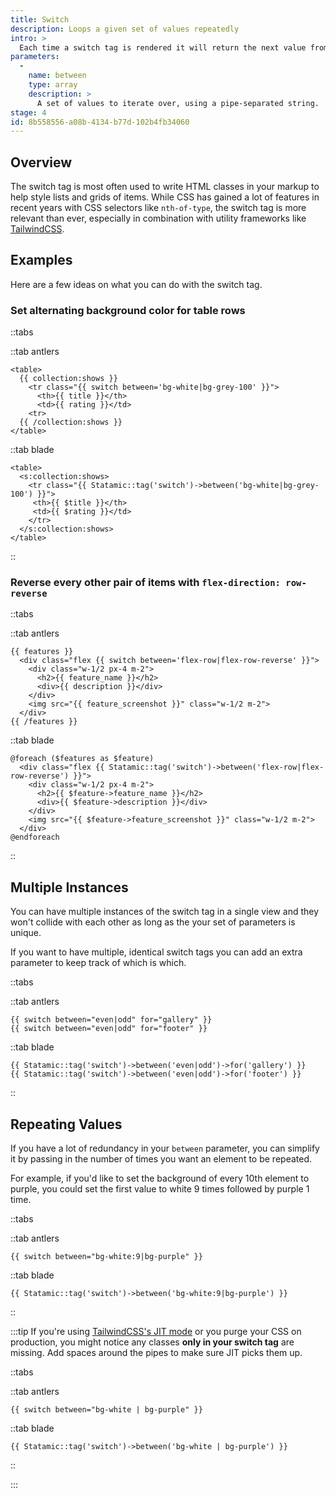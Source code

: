 ```yaml
---
title: Switch
description: Loops a given set of values repeatedly
intro: >
  Each time a switch tag is rendered it will return the next value from its `between` parameter until it reaches the end where it will start all over again.
parameters:
  -
    name: between
    type: array
    description: >
      A set of values to iterate over, using a pipe-separated string.
stage: 4
id: 8b558556-a08b-4134-b77d-102b4fb34060
---
```

## Overview

The switch tag is most often used to write HTML classes in your markup to help style lists and grids of items. While CSS has gained a lot of features in recent years with CSS selectors like `nth-of-type`, the switch tag is more relevant than ever, especially in combination with utility frameworks like [TailwindCSS](https://tailwindcss.com).

## Examples

Here are a few ideas on what you can do with the switch tag.

### Set alternating background color for table rows

::tabs

::tab antlers
```antlers
<table>
  {{ collection:shows }}
    <tr class="{{ switch between='bg-white|bg-grey-100' }}">
      <th>{{ title }}</th>
      <td>{{ rating }}</td>
    <tr>
  {{ /collection:shows }}
</table>
```
::tab blade
```blade
<table>
  <s:collection:shows>
    <tr class="{{ Statamic::tag('switch')->between('bg-white|bg-grey-100') }}">
     <th>{{ $title }}</th>
     <td>{{ $rating }}</td>
    </tr>
  </s:collection:shows>
</table>
```
::

### Reverse every other pair of items with `flex-direction: row-reverse`

::tabs

::tab antlers
```antlers
{{ features }}
  <div class="flex {{ switch between='flex-row|flex-row-reverse' }}">
    <div class="w-1/2 px-4 m-2">
      <h2>{{ feature_name }}</h2>
      <div>{{ description }}</div>
    </div>
    <img src="{{ feature_screenshot }}" class="w-1/2 m-2">
  </div>
{{ /features }}
```
::tab blade
```blade
@foreach ($features as $feature)
  <div class="flex {{ Statamic::tag('switch')->between('flex-row|flex-row-reverse') }}">
    <div class="w-1/2 px-4 m-2">
      <h2>{{ $feature->feature_name }}</h2>
      <div>{{ $feature->description }}</div>
    </div>
    <img src="{{ $feature->feature_screenshot }}" class="w-1/2 m-2">
  </div>
@endforeach
```
::

## Multiple Instances

You can have multiple instances of the switch tag in a single view and they won't collide with each other as long as the your set of parameters is unique.

If you want to have multiple, identical switch tags you can add an extra parameter to keep track of which is which.

::tabs

::tab antlers
```antlers
{{ switch between="even|odd" for="gallery" }}
{{ switch between="even|odd" for="footer" }}
```
::tab blade
```blade
{{ Statamic::tag('switch')->between('even|odd')->for('gallery') }}
{{ Statamic::tag('switch')->between('even|odd')->for('footer') }}
```
::

## Repeating Values

If you have a lot of redundancy in your `between` parameter, you can simplify it by passing in the number of times you want an element to be repeated.

For example, if you'd like to set the background of every 10th element to purple, you could set the first value to white 9 times followed by purple 1 time.

::tabs

::tab antlers
```antlers
{{ switch between="bg-white:9|bg-purple" }}
```
::tab blade
```blade
{{ Statamic::tag('switch')->between('bg-white:9|bg-purple') }}
```
::

:::tip
If you're using [TailwindCSS's JIT mode](https://tailwindcss.com/docs/just-in-time-mode) or you purge your CSS on production, you might notice any classes **only in your switch tag** are missing. Add spaces around the pipes to make sure JIT picks them up.

::tabs

::tab antlers
```antlers
{{ switch between="bg-white | bg-purple" }}
```
::tab blade
```blade
{{ Statamic::tag('switch')->between('bg-white | bg-purple') }}
```
::

:::
